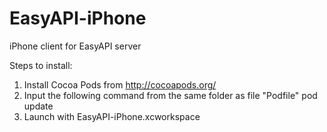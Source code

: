 EasyAPI-iPhone
==============

iPhone client for EasyAPI server

Steps to install:
1. Install Cocoa Pods from http://cocoapods.org/
2. Input the following command from the same folder as file "Podfile"
   pod update
3. Launch with EasyAPI-iPhone.xcworkspace